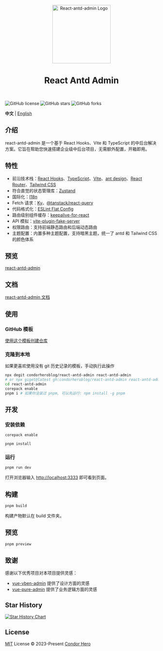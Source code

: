 <div align="center">
	<a href="https://github.com/condorheroblog/react-antd-admin/">
		<img alt="React-antd-admin Logo" width="192" src="https://github.com/user-attachments/assets/1de76309-4cf5-4e34-a32f-92c361bace2a">
	</a>
	<br />
	<h1>React Antd Admin</h1>
	<br />
</div>

![GitHub license](https://img.shields.io/github/license/condorheroblog/react-antd-admin?style=flat)
![GitHub stars](https://img.shields.io/github/stars/condorheroblog/react-antd-admin?color=fa6470&style=flat)
![GitHub forks](https://img.shields.io/github/forks/condorheroblog/react-antd-admin?style=flat)

**中文** | [English](./README.md)

## 介绍

react-antd-admin 是一个基于 React Hooks、Vite 和 TypeScript 的中后台解决方案。它旨在帮助您快速搭建企业级中后台项目，无需额外配置，开箱即用。

## 特性

- 前沿技术栈：[React Hooks](https://react.dev/)、[TypeScript](https://www.typescriptlang.org/)、[Vite](https://vitejs.dev/)、[ant design](https://ant.design/index-cn/)、[React Router](https://reactrouter.com/)、[Tailwind CSS](https://tailwindcss.com/docs/installation)
- 符合直觉的状态管理库：[Zustand](https://zustand-demo.pmnd.rs/)
- 国际化：[I18n](https://react.i18next.com/)
- Fetch 请求：[Ky](https://github.com/sindresorhus/ky)、[@tanstack/react-query](https://tanstack.com/query/latest/docs/framework/react/overview)
- 代码格式化：[ESLint Flat Config](https://eslint.org/docs/latest/use/configure/configuration-files-new/)
- 路由级别组件缓存：[keepalive-for-react](https://github.com/irychen/keepalive-for-react)
- API 模拟：[vite-plugin-fake-server](https://github.com/condorheroblog/vite-plugin-fake-server)
- 权限路由：支持前端静态路由和后端动态路由
- 主题配置：内置多种主题配置，支持暗黑主题，统一了 antd 和 Tailwind CSS 的颜色体系

## 预览

[react-antd-admin](https://condorheroblog.github.io/react-antd-admin/)

## 文档

[react-antd-admin 文档](https://condorheroblog.github.io/react-antd-admin/docs/)

## 使用

### GitHub 模板

[使用这个模板创建仓库](https://github.com/new?template_name=react-antd-admin&template_owner=condorheroblog)

### 克隆到本地

如果更喜欢使用没有 git 历史记录的模板，手动执行此操作

```bash
npx degit condorheroblog/react-antd-admin react-antd-admin
# or npx giget@latest gh:condorheroblog/react-antd-admin react-antd-admin
cd react-antd-admin
corepack enable
pnpm i # 如果你没装过 pnpm, 可以先运行: npm install -g pnpm
```

## 开发

### 安装依赖

```bash
corepack enable

pnpm install
```

### 运行

```bash
pnpm run dev
```

打开浏览器输入 [http://localhost:3333](http://localhost:3333) 即可看到页面。

## 构建

```bash
pnpm build
```

构建产物默认在 build 文件夹。

## 预览

```bash
pnpm preview
```

## 致谢

感谢以下优秀项目对本项目提供灵感：

- [vue-vben-admin](https://github.com/vbenjs/vue-vben-admin) 提供了设计方面的灵感
- [vue-pure-admin](https://github.com/pure-admin/vue-pure-admin) 提供了业务逻辑方面的灵感

## Star History

[![Star History Chart](https://api.star-history.com/svg?repos=condorheroblog/react-antd-admin&type=Date)](https://star-history.com/#condorheroblog/react-antd-admin&Date)

## License

[MIT](https://github.com/condorheroblog/react-antd-admin/blob/main/LICENSE) License © 2023-Present [Condor Hero](https://github.com/condorheroblog)
